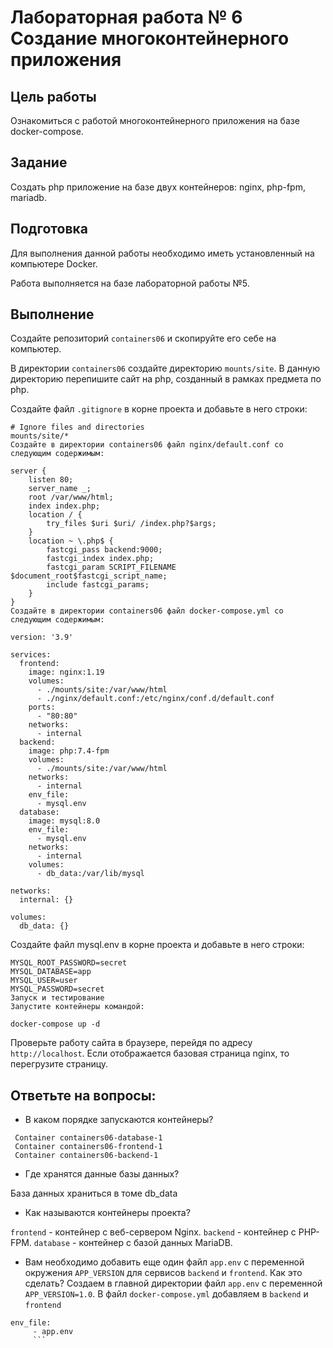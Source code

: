 # Лабораторная работа № 6 Создание многоконтейнерного приложения

## Цель работы
Ознакомиться с работой многоконтейнерного приложения на базе docker-compose.

## Задание
Создать php приложение на базе двух контейнеров: nginx, php-fpm, mariadb.

## Подготовка
Для выполнения данной работы необходимо иметь установленный на компьютере Docker.

Работа выполняется на базе лабораторной работы №5.


## Выполнение
Создайте репозиторий `containers06` и скопируйте его себе на компьютер.

В директории `containers06` создайте директорию `mounts/site`. В данную директорию перепишите сайт на php, созданный в рамках предмета по php.

Создайте файл `.gitignore` в корне проекта и добавьте в него строки:
```
# Ignore files and directories
mounts/site/*
Создайте в директории containers06 файл nginx/default.conf со следующим содержимым:

server {
    listen 80;
    server_name _;
    root /var/www/html;
    index index.php;
    location / {
        try_files $uri $uri/ /index.php?$args;
    }
    location ~ \.php$ {
        fastcgi_pass backend:9000;
        fastcgi_index index.php;
        fastcgi_param SCRIPT_FILENAME $document_root$fastcgi_script_name;
        include fastcgi_params;
    }
}
Создайте в директории containers06 файл docker-compose.yml со следующим содержимым:

version: '3.9'

services:
  frontend:
    image: nginx:1.19
    volumes:
      - ./mounts/site:/var/www/html
      - ./nginx/default.conf:/etc/nginx/conf.d/default.conf
    ports:
      - "80:80"
    networks:
      - internal
  backend:
    image: php:7.4-fpm
    volumes:
      - ./mounts/site:/var/www/html
    networks:
      - internal
    env_file:
      - mysql.env
  database:
    image: mysql:8.0
    env_file:
      - mysql.env
    networks:
      - internal
    volumes:
      - db_data:/var/lib/mysql

networks:
  internal: {}

volumes:
  db_data: {}
  ```
Создайте файл mysql.env в корне проекта и добавьте в него строки:
```
MYSQL_ROOT_PASSWORD=secret
MYSQL_DATABASE=app
MYSQL_USER=user
MYSQL_PASSWORD=secret
Запуск и тестирование
Запустите контейнеры командой:

docker-compose up -d
```
Проверьте работу сайта в браузере, перейдя по адресу `http://localhost`. Если отображается базовая страница nginx, то перегрузите страницу.

## Ответьте на вопросы:

* В каком порядке запускаются контейнеры?

```
 Container containers06-database-1
 Container containers06-frontend-1 
 Container containers06-backend-1   
```

* Где хранятся данные базы данных?

База данных храниться в томе db_data

* Как называются контейнеры проекта?

`frontend` - контейнер с веб-сервером Nginx.
`backend` - контейнер с PHP-FPM.
`database` - контейнер с базой данных MariaDB.

* Вам необходимо добавить еще один файл `app.env` с переменной окружения `APP_VERSION` для сервисов `backend` и `frontend`. Как это сделать?
Создаем в главной директории файл `app.env` с переменной `APP_VERSION=1.0`. В файл `docker-compose.yml` добавляем в `backend` и `frontend` 
 ```
 env_file:
      - app.env
      ```